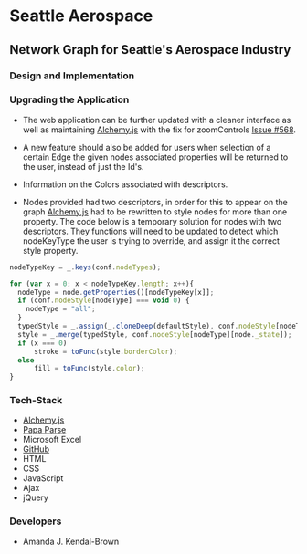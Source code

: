 # Seattle Aerospace
## Network Graph for Seattle's Aerospace Industry 

### Design and Implementation

### Upgrading the Application

* The web application can be further updated with a cleaner interface as well as maintaining [Alchemy.js](http://graphalchemist.github.io/Alchemy/#/) with the fix for zoomControls [Issue #568](https://github.com/GraphAlchemist/Alchemy/issues/568). 

* A new feature should also be added for users when selection of a certain Edge the given nodes associated properties will be returned to the user, instead of just the Id's.

* Information on the Colors associated with descriptors.

* Nodes provided had two descriptors, in order for this to appear on the graph [Alchemy.js](http://graphalchemist.github.io/Alchemy/#/) had to be rewritten to style nodes for more than one property. The code below is a temporary solution for nodes with two descriptors. They functions will need to be updated to detect which nodeKeyType the user is trying to override, and assign it the correct style property.

```javascript
nodeTypeKey = _.keys(conf.nodeTypes);

for (var x = 0; x < nodeTypeKey.length; x++){
  nodeType = node.getProperties()[nodeTypeKey[x]];
  if (conf.nodeStyle[nodeType] === void 0) {
    nodeType = "all";
  }
  typedStyle = _.assign(_.cloneDeep(defaultStyle), conf.nodeStyle[nodeType]);
  style = _.merge(typedStyle, conf.nodeStyle[nodeType][node._state]);
  if (x === 0)
      stroke = toFunc(style.borderColor);
  else
      fill = toFunc(style.color);
}
```
 
### Tech-Stack
* [Alchemy.js](http://graphalchemist.github.io/Alchemy/#/)
* [Papa Parse](http://papaparse.com)
* Microsoft Excel
* [GitHub](https://github.com/ajkendal/SeattleAerospace)
* HTML
* CSS
* JavaScript
* Ajax
* jQuery

### Developers
* Amanda J. Kendal-Brown